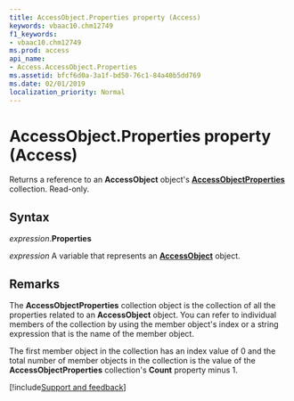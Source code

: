 ```yaml
---
title: AccessObject.Properties property (Access)
keywords: vbaac10.chm12749
f1_keywords:
- vbaac10.chm12749
ms.prod: access
api_name:
- Access.AccessObject.Properties
ms.assetid: bfcf6d0a-3a1f-bd50-76c1-84a40b5dd769
ms.date: 02/01/2019
localization_priority: Normal
---
```



# AccessObject.Properties property (Access)

Returns a reference to an **AccessObject** object's **[AccessObjectProperties](Access.AccessObjectProperties.md)** collection. Read-only.


## Syntax

_expression_.**Properties**

_expression_ A variable that represents an **[AccessObject](Access.AccessObject.md)** object.


## Remarks

The **AccessObjectProperties** collection object is the collection of all the properties related to an **AccessObject** object. You can refer to individual members of the collection by using the member object's index or a string expression that is the name of the member object. 

The first member object in the collection has an index value of 0 and the total number of member objects in the collection is the value of the **AccessObjectProperties** collection's **Count** property minus 1.





[!include[Support and feedback](~/includes/feedback-boilerplate.md)]